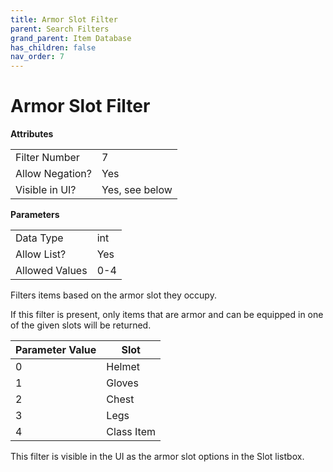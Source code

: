 ```yaml
---
title: Armor Slot Filter
parent: Search Filters
grand_parent: Item Database
has_children: false
nav_order: 7
---
```


# Armor Slot Filter

**Attributes**

<table>
<tr><td>Filter Number</td><td>7</td></tr>
<tr><td>Allow Negation?</td><td>Yes</td></tr>
<tr><td>Visible in UI?</td><td>Yes, see below</td></tr>
</table>

**Parameters**

<table>
<tr><td>Data Type</td><td>int</td></tr>
<tr><td>Allow List?</td><td>Yes</td></tr>
<tr><td>Allowed Values</td><td>0-4</td></tr>
</table>

Filters items based on the armor slot they occupy.

If this filter is present, only items that are armor and can be equipped in one of the given slots will be returned.

|Parameter Value|Slot|
|---|---|
|0|Helmet|
|1|Gloves|
|2|Chest|
|3|Legs|
|4|Class Item|

This filter is visible in the UI as the armor slot options in the Slot listbox.